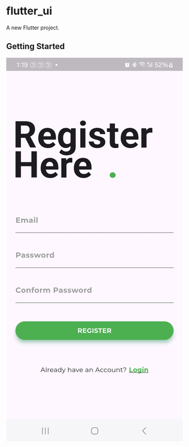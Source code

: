 # flutter_ui

A new Flutter project.

## Getting Started
![image alt](https://github.com/hemant00007/flutter_ui/blob/main/register_page.jpg?raw=true) 
